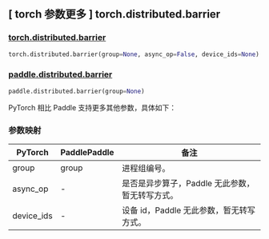 ## [ torch 参数更多 ] torch.distributed.barrier
### [torch.distributed.barrier](https://pytorch.org/docs/stable/distributed.html?highlight=barrier#torch.distributed.barrier)

```python
torch.distributed.barrier(group=None, async_op=False, device_ids=None)
```

### [paddle.distributed.barrier](https://www.paddlepaddle.org.cn/documentation/docs/zh/develop/api/paddle/distributed/barrier_cn.html)

```python
paddle.distributed.barrier(group=None)
```

PyTorch 相比 Paddle 支持更多其他参数，具体如下：

### 参数映射

| PyTorch       | PaddlePaddle | 备注                                                  |
| ------------- | ------------ | ------------------------------------------------------|
| group         | group        | 进程组编号。                                           |
| async_op      | -            | 是否是异步算子，Paddle 无此参数，暂无转写方式。             |
| device_ids    | -            | 设备 id，Paddle 无此参数，暂无转写方式。                  |

